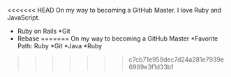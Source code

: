 <<<<<<< HEAD
On my way to becoming a GitHub Master. I love Ruby and JavaScript.

* Ruby on Rails
*Git
* Rebase
=======
On my way to becoming a GitHub Master
*Favorite Path: Ruby
*Git
*Java
*Ruby
>>>>>>> c7cb71e959dec7d24a281e7939e6989e3f1d33b1
